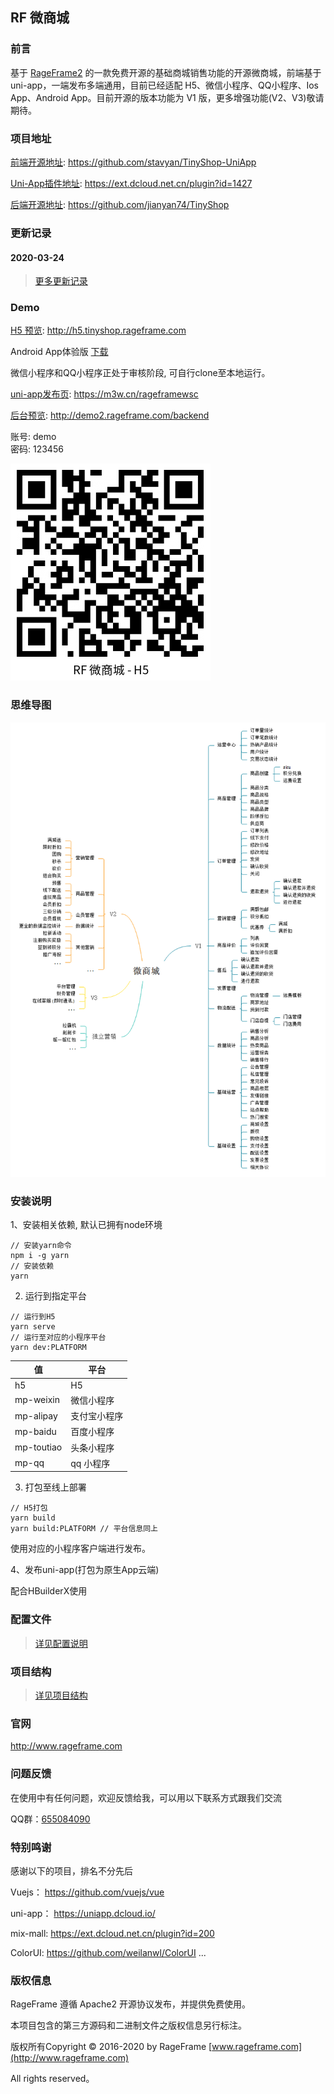 ## RF 微商城

### 前言

基于 [RageFrame2](https://github.com/jianyan74/rageframe2) 的一款免费开源的基础商城销售功能的开源微商城，前端基于 uni-app，一端发布多端通用，目前已经适配 H5、微信小程序、QQ小程序、Ios App、Android App。目前开源的版本功能为 V1 版，更多增强功能(V2、V3)敬请期待。

### 项目地址

[前端开源地址](https://github.com/stavyan/TinyShop-UniApp): https://github.com/stavyan/TinyShop-UniApp

[Uni-App插件地址](https://ext.dcloud.net.cn/plugin?id=1427): https://ext.dcloud.net.cn/plugin?id=1427

[后端开源地址](https://github.com/jianyan74/TinyShop): https://github.com/jianyan74/TinyShop

### 更新记录

#### 2020-03-24

> [更多更新记录](docs/UPDATE.md)

### Demo

[H5 预览](http://h5.tinyshop.rageframe.com): http://h5.tinyshop.rageframe.com  

Android App体验版 [下载](docs/RageFrameTinyShop.apk) 

微信小程序和QQ小程序正处于审核阶段, 可自行clone至本地运行。

[uni-app发布页](https://m3w.cn/rageframewsc): https://m3w.cn/rageframewsc

[后台预览](http://demo2.rageframe.com/backend): http://demo2.rageframe.com/backend

账号: demo   
密码: 123456 

![image](docs/images/h5-qrcode.png) 

### 思维导图

![image](docs/images/tinyshop.png)

### 安装说明

1、安装相关依赖, 默认已拥有node环境

```
// 安装yarn命令
npm i -g yarn
// 安装依赖
yarn 
```

2. 运行到指定平台

```
// 运行到H5
yarn serve
// 运行至对应的小程序平台 
yarn dev:PLATFORM
```

值 | 平台
---|---
h5 | H5
mp-weixin | 微信小程序
mp-alipay | 支付宝小程序
mp-baidu | 百度小程序
mp-toutiao | 头条小程序
mp-qq | qq 小程序


3. 打包至线上部署
```
// H5打包
yarn build
yarn build:PLATFORM // 平台信息同上
```
使用对应的小程序客户端进行发布。

4、发布uni-app(打包为原生App云端)

配合HBuilderX使用

### 配置文件

> [详见配置说明](docs/CONFIG.md)

### 项目结构

> [详见项目结构](docs/CONSTRUCTION.md)

### 官网

http://www.rageframe.com

### 问题反馈

在使用中有任何问题，欢迎反馈给我，可以用以下联系方式跟我们交流

QQ群：[655084090](https://jq.qq.com/?_wv=1027&k=4BeVA2r)

### 特别鸣谢

感谢以下的项目，排名不分先后

Vuejs： https://github.com/vuejs/vue

uni-app： https://uniapp.dcloud.io/

mix-mall: https://ext.dcloud.net.cn/plugin?id=200

ColorUI: https://github.com/weilanwl/ColorUI
...

### 版权信息

RageFrame 遵循 Apache2 开源协议发布，并提供免费使用。

本项目包含的第三方源码和二进制文件之版权信息另行标注。

版权所有Copyright © 2016-2020 by RageFrame [www.rageframe.com](http://www.rageframe.com)

All rights reserved。

